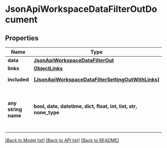 # JsonApiWorkspaceDataFilterOutDocument


## Properties
Name | Type | Description | Notes
------------ | ------------- | ------------- | -------------
**data** | [**JsonApiWorkspaceDataFilterOut**](JsonApiWorkspaceDataFilterOut.md) |  | 
**links** | [**ObjectLinks**](ObjectLinks.md) |  | [optional] 
**included** | [**[JsonApiWorkspaceDataFilterSettingOutWithLinks]**](JsonApiWorkspaceDataFilterSettingOutWithLinks.md) | Included resources | [optional] 
**any string name** | **bool, date, datetime, dict, float, int, list, str, none_type** | any string name can be used but the value must be the correct type | [optional]

[[Back to Model list]](../README.md#documentation-for-models) [[Back to API list]](../README.md#documentation-for-api-endpoints) [[Back to README]](../README.md)


